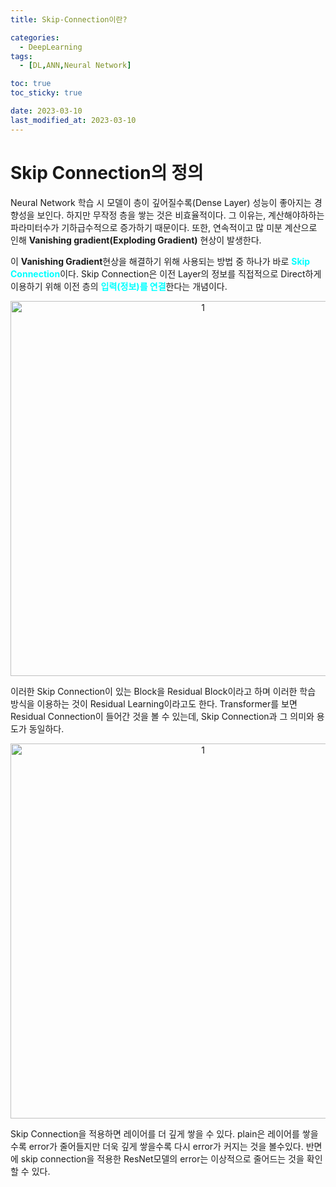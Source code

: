 ```yaml
---
title: Skip-Connection이란?

categories: 
  - DeepLearning
tags:
  - [DL,ANN,Neural Network]

toc: true
toc_sticky: true

date: 2023-03-10
last_modified_at: 2023-03-10 
---
```


# Skip Connection의 정의
Neural Network 학습 시 모델이 층이 깊어질수록(Dense Layer) 성능이 좋아지는 경향성을 보인다. 하지만 무작정 층을 쌓는 것은 비효율적이다. 그 이유는, 계산해야하하는 파라미터수가 기하급수적으로 증가하기 때문이다. 또한, 연속적이고 많 미분 계산으로 인해 **Vanishing gradient(Exploding Gradient)** 현상이 발생한다.

 이 **Vanishing Gradient**현상을 해결하기 위해 사용되는 방법 중 하나가 바로 <span style = "color:aqua">**Skip Connection**</span>이다. Skip Connection은 이전 Layer의 정보를 직접적으로 Direct하게 이용하기 위해 이전 층의 <span style = "color:aqua">**입력(정보)를 연결**</span>한다는 개념이다.
 
<p align="center">
<img width="600" alt="1" src="https://user-images.githubusercontent.com/111734605/231574827-9f2360b4-5ab2-4ca2-bc12-f41057b28744.png">
</p>

이러한 Skip Connection이 있는 Block을 Residual Block이라고 하며 이러한 학습 방식을 이용하는 것이 Residual Learning이라고도 한다. Transformer를 보면 Residual Connection이 들어간 것을 볼 수 있는데, Skip Connection과 그 의미와 용도가 동일하다.

<p align="center">
<img width="600" alt="1" src="https://user-images.githubusercontent.com/111734605/231575960-351708ed-64b0-4007-b40f-668ec6ec34cb.png">
</p>

Skip Connection을 적용하면 레이어를 더 깊게 쌓을 수 있다. plain은 레이어를 쌓을수록 error가 줄어들지만 더욱 깊게 쌓을수록 다시 error가 커지는 것을 볼수있다. 반면에 skip connection을 적용한 ResNet모델의 error는 이상적으로 줄어드는 것을 확인할 수 있다.

